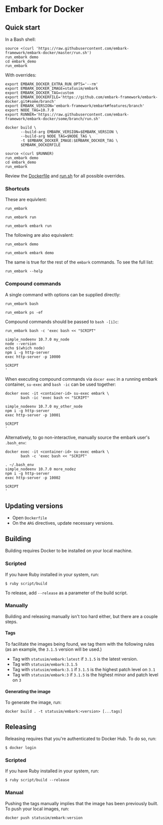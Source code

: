 # Embark for Docker

## Quick start

In a Bash shell:
``` shell
source <(curl 'https://raw.githubusercontent.com/embark-framework/embark-docker/master/run.sh')
run_embark demo
cd embark_demo
run_embark
```

With overrides:

``` shell
export EMBARK_DOCKER_EXTRA_RUN_OPTS='--rm'
export EMBARK_DOCKER_IMAGE=statusim/embark
export EMBARK_DOCKER_TAG=custom
export EMBARK_DOCKERFILE='https://github.com/embark-framework/embark-docker.git#some/branch'
export EMBARK_VERSION='embark-framework/embark#features/branch'
export NODE_TAG=10.7.0
export RUNNER='https://raw.githubusercontent.com/embark-framework/embark-docker/some/branch/run.sh'

docker build \
       --build-arg EMBARK_VERSION=$EMBARK_VERSION \
       --build-arg NODE_TAG=$NODE_TAG \
       -t $EMBARK_DOCKER_IMAGE:$EMBARK_DOCKER_TAG \
       $EMBARK_DOCKERFILE

source <(curl $RUNNER)
run_embark demo
cd embark_demo
run_embark
```

Review the
[Dockerfile](https://github.com/embark-framework/embark-docker/blob/master/Dockerfile)
and
[run.sh](https://github.com/embark-framework/embark-docker/blob/master/run.sh#L66-L70)
for all possible overrides.

### Shortcuts

These are equivlent:

``` shell
run_embark
```
``` shell
run_embark run
```
``` shell
run_embark embark run
```

The following are also equivalent:

``` shell
run_embark demo
```
``` shell
run_embark embark demo
```

The same is true for the rest of the `embark` commands. To see the full list:

``` shell
run_embark --help
```

### Compound commands

A single command with options can be supplied directly:

``` shell
run_embark bash
```
``` shell
run_embark ps -ef
```

Compound commands should be passed to `bash -[i]c`:

``` shell
run_embark bash -c 'exec bash << "SCRIPT"

simple_nodeenv 10.7.0 my_node
node --version
echo $(which node)
npm i -g http-server
exec http-server -p 10000

SCRIPT
'
```

When executing compound commands via `docer exec` in a running embark
container, `su-exec` and `bash -ic` can be used together:

``` shell
docker exec -it <container-id> su-exec embark \
       bash -ic 'exec bash << "SCRIPT"

simple_nodeenv 10.7.0 my_other_node
npm i -g http-server
exec http-server -p 10001

SCRIPT
'
```

Alternatively, to go non-interactive, manually source the embark user's
`.bash_env`:

``` shell
docker exec -it <container-id> su-exec embark \
       bash -c 'exec bash << "SCRIPT"

. ~/.bash_env
simple_nodeenv 10.7.0 more_nodez
npm i -g http-server
exec http-server -p 10002

SCRIPT
'
```

## Updating versions

* Open `Dockerfile`
* On the `ARG` directives, update necessary versions.

## Building

Building requires Docker to be installed on your local machine.

### Scripted

If you have Ruby installed in your system, run:

```
$ ruby script/build
```

To release, add `--release` as a parameter of the build script.

### Manually

Building and releasing manually isn't too hard either, but there are a couple
steps.

#### Tags

To facilitate the images being found, we tag them with the following rules (as
an example, the `3.1.5` version will be used.)

- Tag with `statusim/embark:latest` if `3.1.5` is the latest version.
- Tag with `statusim/embark:3.1.5`
- Tag with `statusim/embark:3.1` if `3.1.5` is the highest patch level on `3.1`
- Tag with `statusim/embark:3` if `3.1.5` is the highest minor and patch level
  on `3`

#### Generating the image

To generate the image, run:

```
docker build . -t statusim/embark:<version> [...tags]
```

## Releasing

Releasing requires that you're authenticated to Docker Hub. To do so, run:

```
$ docker login
```

### Scripted

If you have Ruby installed in your system, run:

```
$ ruby script/build --release
```

### Manual

Pushing the tags manually implies that the image has been previously built. To
push your local images, run:

```
docker push statusim/embark:version
```
